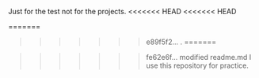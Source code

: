 Just for the test not for the projects.
<<<<<<< HEAD
<<<<<<< HEAD

=======
>>>>>>> e89f5f2... .
=======

>>>>>>> fe62e6f... modified readme.md
I use this repository for practice.